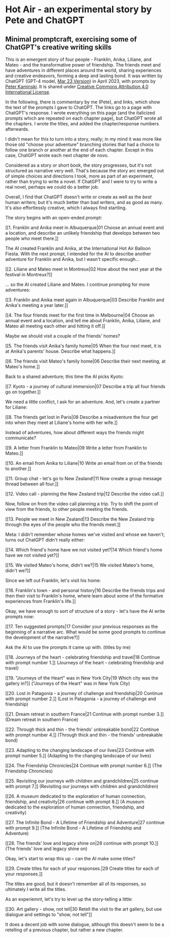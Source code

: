 # Hot Air - an experimental story by Pete and ChatGPT

## Minimal promptcraft, exercising some of ChatGPT's creative writing skills

This is an emergent story of four people - Franklin, Anika, Liliane, and Mateo - and the transformative power of friendship. The friends meet and have adventures in different places around the world, sharing experiences and creative endeavors, forming a deep and lasting bond. It was written by ChatGPT (GPT-4 model, [Mar 23 Version](https://help.openai.com/en/articles/6825453-chatgpt-release-notes)) in April 2023, with prompts by [Peter Kaminski](http://peterkaminski.wiki/). It is shared under [Creative Commons Attribution 4.0 International License](http://creativecommons.org/licenses/by/4.0/).

In the following, there is commentary by me (Pete), and links, which show the text of the prompts I gave to ChatGPT. The links go to a page with ChatGPT's response. I wrote everything on this page (and the italicized prompts which are repeated on each chapter page), but ChatGPT wrote all the chapters.  I wrote the titles, and added the chapter/response numbers afterwards.

I didn't mean for this to turn into a story, really; in my mind it was more like those old "choose your adventure" branching stories that had a choice to follow one branch or another at the end of each chapter. Except in this case, ChatGPT wrote each next chapter de novo.

Considered as a story or short book, the story progresses, but it's not structured as narrative very well. That's because the story arc emerged out of simple choices and directions I took, more as part of an experiment, rather than trying to write a novel. If ChatGPT and I were to try to write a real novel, perhaps we could do a better job.

Overall, I find that ChatGPT doesn't write or create as well as the *best* human writers; but it's much better than bad writers, and as good as many. It's also effortlessly creative, which I always find startling.

The story begins with an open-ended prompt:

[[1. Franklin and Anika meet in Albuquerque|01 Choose an annual event and a location, and describe an unlikely friendship that develops between two people who meet there.]]

The AI created Franklin and Anika, at the International Hot Air Balloon Fiesta.  With the next prompt, I intended for the AI to describe another adventure for Franklin and Anika, but I wasn't specific enough...

[[2. Liliane and Mateo meet in Montreux|02 How about the next year at the festival in Montreux?]]

... so the AI created Liliane and Mateo. I continue prompting for more adventures:

[[3. Franklin and Anika meet again in Albuquerque|03 Describe Franklin and Anika's meeting a year later.]]

[[4. The four friends meet for the first time in Melbourne|04 Choose an annual event and a location, and tell me about Franklin, Anika, Liliane, and Mateo all meeting each other and hitting it off.]]

Maybe we should visit a couple of the friends' homes?

[[5. The friends visit Anika's family home|05 When the four next meet, it is at Anika's parents' house. Describe what happens.]]

[[6. The friends visit Mateo's family home|06 Describe their next meeting, at Mateo's home.]]

Back to a shared adventure; this time the AI picks Kyoto:

[[7. Kyoto - a journey of cultural immersion|07 Describe a trip all four friends go on together.]]

We need a little conflict, I ask for an adventure. And, let's create a partner for Liliane:

[[8. The friends get lost in Paris|08 Describe a misadventure the four get into when they meet at Liliane's home with her wife.]]

Instead of adventures, how about different ways the friends might communicate?

[[9. A letter from Franklin to Mateo|09 Write a letter from Franklin to Mateo.]]

[[10. An email from Anika to Liliane|10 Write an email from on of the friends to another.]]

[[11. Group chat - let's go to New Zealand!|11 Now create a group message thread between all four.]]

[[12. Video call - planning the New Zealand trip|12 Describe the video call.]]

Now, follow on from the video call planning a trip. Try to shift the point of view from the friends, to other people meeting the friends.

[[13. People we meet in New Zealand|13 Describe the New Zealand trip through the eyes of the people who the friends meet.]]

Meta: I didn't remember whose homes we've visited and whose we haven't; turns out ChatGPT didn't really either:

[[14. Which friend's home have we not visited yet?|14 Which friend's home have we not visited yet?]]

[[15. We visited Mateo's home, didn't we?|15 We visited Mateo's home, didn't we?]]

Since we left out Franklin, let's visit his home:

[[16. Franklin's town - and personal history|16 Describe the friends trips and then their visit to Franklin's home, where learn about some of the formative experiences from Franklin's life.]]

Okay, we have enough to sort of structure of a story - let's have the AI write prompts now:

[[17. Ten suggested prompts|17 Consider your previous responses as the beginning of a narrative arc. What would be some good prompts to continue the development of the narrative?]]

Ask the AI to use the prompts it came up with. (titles by me)

[[18. Journeys of the heart - celebrating friendship and travel|18 Continue with prompt number 1.]] (Journeys of the heart - celebrating friendship and travel)

[[19. "Journeys of the Heart" was in New York City|19 Which city was the gallery in?]] ("Journeys of the Heart" was in New York City)

[[20. Lost in Patagonia - a journey of challenge and friendship|20 Continue with prompt number 2.]] (Lost in Patagonia - a journey of challenge and friendship)

[[21. Dream retreat in southern France|21 Continue with prompt number 3.]] (Dream retreat in southern France)

[[22. Through thick and thin - the friends' unbreakable bond|22 Continue with prompt number 4.]] (Through thick and thin - the friends' unbreakable bond)

[[23. Adapting to the changing landscape of our lives|23 Continue with prompt number 5.]] (Adapting to the changing landscape of our lives)

[[24. The Friendship Chronicles|24 Continue with prompt number 6.]] (The Friendship Chronicles)

[[25. Revisiting our journeys with children and grandchildren|25 continue with prompt 7.]] (Revisiting our journeys with children and grandchildren)

[[26. A museum dedicated to the exploration of human connection, friendship, and creativity|26 continue with prompt 8.]] (A museum dedicated to the exploration of human connection, friendship, and creativity)

[[27. The Infinite Bond - A Lifetime of Friendship and Adventure|27 continue with prompt 9.]] (The Infinite Bond - A Lifetime of Friendship and Adventure)

[[28. The friends' love and legacy shine on|28 continue with prompt 10.]] (The friends' love and legacy shine on)

Okay, let's start to wrap this up - can the AI make some titles?

[[29. Create titles for each of your responses.|29 Create titles for each of your responses.]]

The titles are good, but it doesn't remember all of its responses, so ultimately I write all the titles.

As an experiemnt, let's try to level up the story-telling a little:

[[30. Art gallery - show, not tell|30 Retell the visit to the art gallery, but use dialogue and settings to "show, not tell"]]

It does a decent job with some dialogue, although this doesn't seem to be a retelling of a previous chapter, but rather a new chapter.